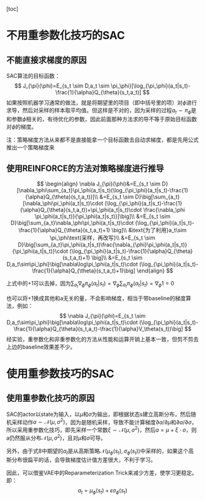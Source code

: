 [toc]

# 不用重参数化技巧的SAC

## 不能直接求梯度的原因

SAC算法的目标函数：
$$
J_{\pi}(\phi)=E_{s_t \sim D,a_t \sim \pi_\phi}[\log_{\pi_\phi}(a_t|s_t)-\frac{1}{\alpha}Q_{\theta}(s_t,a_t)]
$$
如果按照机器学习通常的做法，就是将期望里的项目（即中括号里的项）对$\phi$进行求导，然后对采样的样本取平均值。但这样是不对的，因为采样的过程$a_t\sim \pi_\phi$是和参数$\phi$相关的，有待优化的参数，因此前面那种方法求的导不等于原始目标函数对$\phi$的梯度。

注：策略梯度方法从来都不是直接能拿一个目标函数去自动求梯度，都是先用公式推出一个策略梯度来

## 使用REINFORCE的方法对策略梯度进行推导

$$
\begin{align}
\nabla J_{\pi}(\phi)&=E_{s_t \sim D}[\nabla_\phi\sum_{a_t}\pi_\phi(a_t|s_t)(\log_{\pi_\phi}(a_t|s_t)-\frac{1}{\alpha}Q_{\theta}(s_t,a_t))]\\
&=E_{s_t \sim D}\big[\sum_{a_t}[\nabla_\phi\pi_\phi(a_t|s_t)\cdot (\log_{\pi_\phi}(a_t|s_t)-\frac{1}{\alpha}Q_{\theta}(s_t,a_t))+\pi_\phi(a_t|s_t)\cdot \frac{\nabla_\phi \pi_\phi(a_t|s_t)}{\pi_\phi(a_t|s_t)}]\big]\\
&=E_{s_t \sim D}\big[\sum_{a_t}\nabla_\phi\pi_\phi(a_t|s_t)\cdot (\log_{\pi_\phi}(a_t|s_t)-\frac{1}{\alpha}Q_{\theta}(s_t,a_t)+1) \big]\\
&\text{为了利用}a_t\sim \pi_\phi\text{采样，再改写}\\
&=E_{s_t \sim D}\big[\sum_{a_t}\pi_\phi(a_t|s_t)\frac{\nabla_{\phi}\pi_\phi(a_t|s_t)}{\pi_\phi(a_t|s_t)}\cdot (\log_{\pi_\phi}(a_t|s_t)-\frac{1}{\alpha}Q_{\theta}(s_t,a_t)+1) \big]\\
&=E_{s_t \sim D,a_t\sim\pi_\phi}\big[\nabla\log\pi_\phi(a_t|s_t)\cdot (\log_{\pi_\phi}(a_t|s_t)-\frac{1}{\alpha}Q_{\theta}(s_t,a_t)+1)\big] 
\end{align}
$$

上式中的+1可以去掉，因为$\sum_{a_t}\nabla_\phi \pi_\phi(a_t|s_t)=\nabla_\phi\sum_{a_t}\pi_\phi(a_t|s_t)=\nabla_\phi 1=0$

也可以将+1换成其他和a无关的量，不会影响梯度，相当于带baseline的梯度算法，例如：
$$
\nabla J_{\pi}(\phi)=E_{s_t \sim D,a_t\sim\pi_\phi}\big[\nabla\log\pi_\phi(a_t|s_t)\cdot (\log_{\pi_\phi}(a_t|s_t)-\frac{1}{\alpha}Q_{\theta}(s_t,a_t)-\frac{1}{\alpha}V_\theta(s_t))\big] 
$$
经实验，重参数化和非重参数化的方法从性能和运算开销上基本一致，但剪不剪去上边的baseline效果差不少。

# 使用重参数技巧的SAC

## 使用重参数化技巧的原因

SAC的actor以state为输入，以$\mu$和$\sigma$为输出，即根据状态s建立高斯分布，然后随机采样动作$a\sim\mathcal{N}(\mu,\sigma^2)$，因为是随机采样，导致不能计算梯度$\partial{a}/\partial\mu{}$和$\partial{a}/\partial{\sigma}$，所以采用重参数化技巧，即先采样一个常数$\xi\sim \mathcal{N}(\mu,\sigma^2)$，然后$a=\mu+\xi\cdot\sigma$，则a仍然服从分布$\mathcal{N}(\mu,\sigma^2)$，且对$\mu$和$\sigma$可导。

另外，由于式8中期望的$a_t$是从高斯策略$\mathcal{N}(\mu_\phi(s_t),\sigma_\phi(s_t))$中采样的，如果这个高斯分布很扁平的话，会导致梯度估计值方差很大，不利于学习。

因此，可以借鉴VAE中的Reparameterization Trick来减少方差，使学习更稳定。即：
$$
a_t=\mu_\phi(s_t)+\epsilon \sigma_\phi(s_t)
$$
